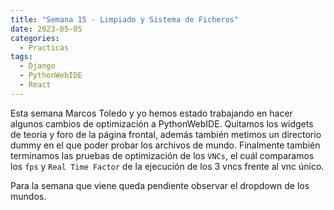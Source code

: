 ```yaml
---
title: "Semana 15 - Limpiado y Sistema de Ficheros"
date: 2023-05-05
categories:
  - Practicas
tags:
  - Django
  - PythonWebIDE
  - React
---
```


Esta semana Marcos Toledo y yo hemos estado trabajando en hacer algunos cambios de optimización a PythonWebIDE. Quitamos los widgets de teoría y foro de la página frontal, además también metimos un directorio dummy en el que poder probar los archivos de mundo. Finalmente también terminamos las pruebas de optimización de los `VNCs`, el cuál comparamos los `fps` y `Real Time Factor` de la ejecución de los 3 vncs frente al vnc único.

Para la semana que viene queda pendiente observar el dropdown de los mundos.